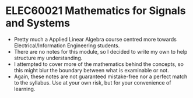 # ELEC60021 Mathematics for Signals and Systems

- Pretty much a Applied Linear Algebra course centred more towards Electrical/Information Engineering students.
- There are no notes for this module, so I decided to write my own to help structure my understanding.
- I attempted to cover more of the mathematics behind the concepts, so this might blur the boundary between what is examinable or not.
- Again, these notes are not guaranteed mistake-free nor a perfect match to the syllabus. Use at your own risk, but for your convenience of learning.
